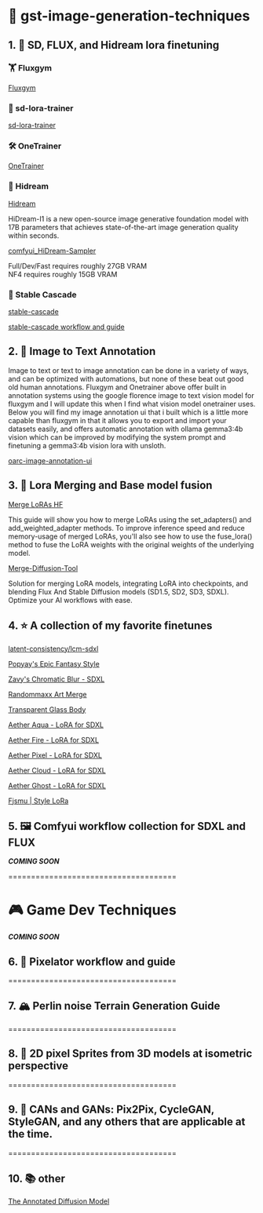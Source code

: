 # 🎨 gst-image-generation-techniques

## 1. 🤖 SD, FLUX, and Hidream lora finetuning

### 🏋️ Fluxgym
[Fluxgym](https://github.com/cocktailpeanut/fluxgym)

### 🎯 sd-lora-trainer
[sd-lora-trainer](https://github.com/edenartlab/sd-lora-trainer/)

### 🛠️ OneTrainer
[OneTrainer](https://github.com/Nerogar/OneTrainer)

### 💎 Hidream
[Hidream](https://github.com/HiDream-ai/HiDream-I1)

HiDream-I1 is a new open-source image generative foundation model with 17B parameters that achieves state-of-the-art image generation quality within seconds.

[comfyui_HiDream-Sampler](https://github.com/lum3on/comfyui_HiDream-Sampler)

Full/Dev/Fast requires roughly 27GB VRAM  
NF4 requires roughly 15GB VRAM

### 🌊 Stable Cascade
[stable-cascade](https://github.com/Stability-AI/StableCascade)

[stable-cascade workflow and guide](https://civitai.com/articles/4253/stable-cascade-lora-training-with-onetrainer)

## 2. 📝 Image to Text Annotation

Image to text or text to image annotation can be done in a variety of ways, and can be optimized with automations, but none of these beat out good old human annotations. Fluxgym and Onetrainer above offer built in annotation systems using the google florence image to text vision model for fluxgym and I will update this when I find what vision model onetrainer uses. Below you will find my image annotation ui that i built which is a little more capable than fluxgym in that it allows you to export and import your datasets easily, and offers automatic annotation with ollama gemma3:4b vision which can be improved by modifying the system prompt and finetuning a gemma3:4b vision lora with unsloth.

[oarc-image-annotation-ui](https://github.com/Ollama-Agent-Roll-Cage/oarc-image-annotation-ui)

## 3. 🔗 Lora Merging and Base model fusion

[Merge LoRAs HF](https://huggingface.com/docs/diffusers/main/using-diffusers/merge_loras)

This guide will show you how to merge LoRAs using the set_adapters() and add_weighted_adapter methods. To improve inference speed and reduce memory-usage of merged LoRAs, you'll also see how to use the fuse_lora() method to fuse the LoRA weights with the original weights of the underlying model.

[Merge-Diffusion-Tool](https://github.com/itspranavajay/Merge-Diffusion-Tool)

Solution for merging LoRA models, integrating LoRA into checkpoints, and blending Flux And Stable Diffusion models (SD1.5, SD2, SD3, SDXL). Optimize your AI workflows with ease.

## 4. ⭐ A collection of my favorite finetunes

[latent-consistency/lcm-sdxl](https://huggingface.co/latent-consistency/lcm-sdxl)

[Popyay's Epic Fantasy Style](https://civitai.com/models/470073?modelVersionId=560995)

[Zavy's Chromatic Blur - SDXL](https://civitai.com/models/385965/zavys-chromatic-blur-sdxl)

[Randommaxx Art Merge](https://civitai.com/models/368498/randommaxx-art-merge)

[Transparent Glass Body](https://civitai.com/models/196040/transparent-glass-body-lora-15sdxl)

[Aether Aqua - LoRA for SDXL](https://civitai.com/models/210754/aether-aqua-lora-for-sdxl)

[Aether Fire - LoRA for SDXL](https://civitai.com/models/157594/aether-fire-lora-for-sdxl)

[Aether Pixel - LoRA for SDXL](https://civitai.com/models/197757/aether-pixel-lora-for-sdxl)

[Aether Cloud - LoRA for SDXL](https://civitai.com/models/141029/aether-cloud-lora-for-sdxl)

[Aether Ghost - LoRA for SDXL](https://civitai.com/models/133412/aether-ghost-lora-for-sdxl)

[Fjsmu | Style LoRa](https://civitai.com/models/1184962?modelVersionId=1333808)

## 5. 🖼️ Comfyui workflow collection for SDXL and FLUX
***COMING SOON***

=====================================

# 🎮 Game Dev Techniques
***COMING SOON***

## 6. 🎨 Pixelator workflow and guide

=====================================

## 7. 🏔️ Perlin noise Terrain Generation Guide

=====================================

## 8. 🎯 2D pixel Sprites from 3D models at isometric perspective

=====================================

## 9. 🧠 CANs and GANs: Pix2Pix, CycleGAN, StyleGAN, and any others that are applicable at the time.

=====================================

## 10. 📚 other

[The Annotated Diffusion Model](https://huggingface.co/blog/annotated-diffusion)
